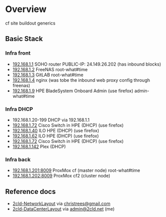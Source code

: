 # Overview

cf site buildout generics

## Basic Stack

### Infra front
- [192.168.1.1](http://192.168.1.1) SOHO router PUBLIC-IP: 24.149.26.202 (has inbound blocks)
- [192.168.1.2](http://192.168.1.2) FreeNAS root-what#time
- [192.168.1.3](http://192.168.1.3) GitLAB root-what#time
- [192.168.1.4](http://192.168.1.4) nginx (was tobe the inbound web proxy config through freenas)
- [192.168.1.9](http://192.168.1.9) HPE BladeSystem Onboard Admin (use firefox) admin-what#time

### Infra DHCP
- 192.168.1.20-199 DHCP via 192.168.1.1
- [192.168.1.72](http://192.168.1.72) Cisco Switch in HPE (DHCP) (use firefox)
- [192.168.1.40](http://192.168.1.40) ILO HPE (DHCP) (use firefox)
- [192.168.1.62](http://192.168.1.62) ILO HPE (DHCP) (use firefox)
- [192.168.1.72](http://192.168.1.72) Cisco Switch in HPE (DHCP) (use firefox)
- [192.168.1.142](http://192.168.1.142) Plex (DHCP)

### Infra back
- [192.168.1.201:8009](http://192.168.1.201:8009) ProxMox cf  (master node) root-what#time
- [192.168.1.202:8009](http://192.168.1.202:8009) ProxMox cf2 (cluster node)

## Reference docs

- [2cld-NetworkLayout](https://docs.google.com/spreadsheets/d/1fIs0hXZehy1KZmvjHQ6srktOA0otWPfx2Bo0VUg2oa4/edit?ts=5cd30e41#gid=0) via christrees@gmail.com
- [2cld-DataCenterLayout](https://docs.google.com/spreadsheets/d/1QBA9OzsOhxs5W3kwlhxLZCmulFgd5uHMqu2qgrbMdxE/edit#gid=0) via admin@2cld.net (me)
